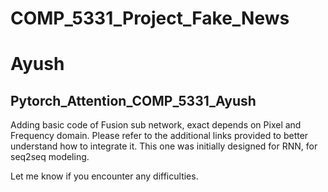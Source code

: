 # COMP_5331_Project_Fake_News

# Ayush

## Pytorch_Attention_COMP_5331_Ayush

Adding basic code of Fusion sub network, exact depends on Pixel and Frequency domain. Please refer to the additional links provided to better understand how to integrate it. This one was initially designed for RNN, for seq2seq modeling.

Let me know if you encounter any difficulties.
